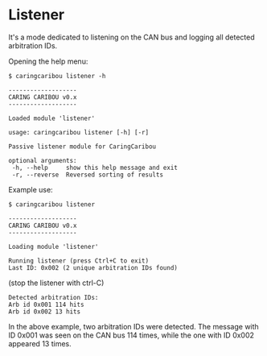 # Listener
It's a mode dedicated to listening on the CAN bus and logging all detected arbitration IDs.

Opening the help menu:
```
$ caringcaribou listener -h

-------------------
CARING CARIBOU v0.x
-------------------

Loaded module 'listener'

usage: caringcaribou listener [-h] [-r]

Passive listener module for CaringCaribou

optional arguments:
 -h, --help     show this help message and exit
 -r, --reverse  Reversed sorting of results
```

Example use:
```
$ caringcaribou listener

-------------------
CARING CARIBOU v0.x
-------------------

Loading module 'listener'

Running listener (press Ctrl+C to exit)
Last ID: 0x002 (2 unique arbitration IDs found)
```
(stop the listener with ctrl-C)
```
Detected arbitration IDs:
Arb id 0x001 114 hits
Arb id 0x002 13 hits

```
In the above example, two arbitration IDs were detected. The message with ID 0x001 was seen on the CAN bus 114 times, while the one with ID 0x002 appeared 13 times.
